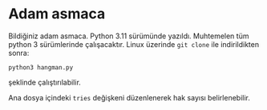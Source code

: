 # Adam asmaca
Bildiğiniz adam asmaca.
Python 3.11 sürümünde yazıldı. Muhtemelen tüm python 3 sürümlerinde çalışacaktır.
Linux üzerinde ```git clone``` ile indirildikten sonra:
```
python3 hangman.py
```
şeklinde çalıştırılabilir.

Ana dosya içindeki ```tries``` değişkeni düzenlenerek hak sayısı belirlenebilir.
